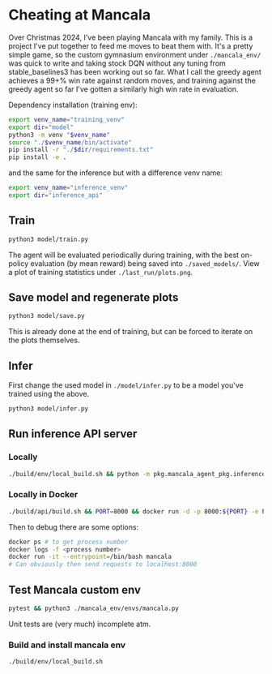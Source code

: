 # Cheating at Mancala

Over Christmas 2024, I've been playing Mancala with my family. This is a project I've put together to feed me moves to beat them with. It's a pretty simple game, so the custom gymnasium environment under `./mancala_env/` was quick to write and taking stock DQN without any tuning from stable_baselines3 has been working out so far. What I call the greedy agent achieves a 99+% win rate against random moves, and training against the greedy agent so far I've gotten a similarly high win rate in evaluation. 

Dependency installation (training env):
```bash
export venv_name="training_venv"
export dir="model"
python3 -m venv "$venv_name"
source "./$venv_name/bin/activate"
pip install -r "./$dir/requirements.txt"
pip install -e .
```
and the same for the inference but with a difference venv name:

```bash
export venv_name="inference_venv"
export dir="inference_api"
```

## Train

```bash
python3 model/train.py
```
The agent will be evaluated periodically during training, with the best on-policy evaluation (by mean reward) being saved into `./saved_models/`. View a plot of training statistics under `./last_run/plots.png`.

## Save model and regenerate plots

```bash
python3 model/save.py
```

This is already done at the end of training, but can be forced to iterate on the plots themselves.

## Infer
First change the used model in `./model/infer.py` to be a model you've trained using the above.

```bash
python3 model/infer.py
```

## Run inference API server
### Locally
```bash
./build/env/local_build.sh && python -m pkg.mancala_agent_pkg.inference_api.server 
```

### Locally in Docker
```bash
./build/api/build.sh && PORT=8000 && docker run -d -p 8000:${PORT} -e PORT=${PORT} mancala 
```
Then to debug there are some options:
```bash
docker ps # to get process number
docker logs -f <process number>
docker run -it --entrypoint=/bin/bash mancala
# Can obviously then send requests to localhost:8000
```

## Test Mancala custom env

```bash
pytest && python3 ./mancala_env/envs/mancala.py
```

Unit tests are (very much) incomplete atm.

### Build and install mancala env
```bash
./build/env/local_build.sh
```
